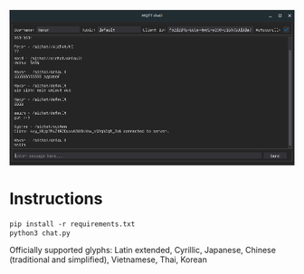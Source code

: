 ![MQTT chat client creenshot](https://raw.githubusercontent.com/DataExplorerUser/dpg_resources/main/mqtt_chat.png)
# Instructions
```
pip install -r requirements.txt
python3 chat.py
```

Officially supported glyphs: Latin extended, Cyrillic, Japanese, Chinese (traditional and simplified), Vietnamese, Thai, Korean
